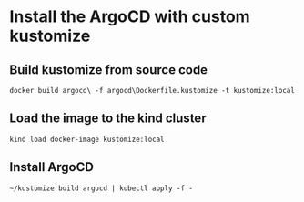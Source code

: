 # Install the ArgoCD with custom kustomize
## Build kustomize from source code
```
docker build argocd\ -f argocd\Dockerfile.kustomize -t kustomize:local
```
## Load the image to the kind cluster
```
kind load docker-image kustomize:local
```
## Install ArgoCD
```
~/kustomize build argocd | kubectl apply -f -
```
